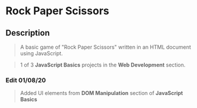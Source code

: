 # Rock Paper Scissors

## Description
> A basic game of "Rock Paper Scissors" written in an HTML document using JavaScript.

> 1 of 3 **JavaScript Basics** projects in the **Web Development** section.

### Edit 01/08/20
> Added UI elements from **DOM Manipulation** section of **JavaScript Basics**
